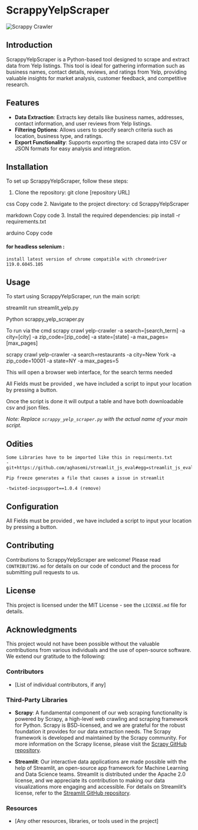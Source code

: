 # ScrappyYelpScraper

![Scrappy Crawler](https://i.postimg.cc/C12phFSG/Scappy-Crawler.png)

## Introduction

ScrappyYelpScraper is a Python-based tool designed to scrape and extract data from Yelp listings. This tool is ideal for gathering information such as business names, contact details, reviews, and ratings from Yelp, providing valuable insights for market analysis, customer feedback, and competitive research.

## Features

- **Data Extraction**: Extracts key details like business names, addresses, contact information, and user reviews from Yelp listings.
- **Filtering Options**: Allows users to specify search criteria such as location, business type, and ratings.
- **Export Functionality**: Supports exporting the scraped data into CSV or JSON formats for easy analysis and integration.

## Installation

To set up ScrappyYelpScraper, follow these steps:

1. Clone the repository:
   git clone [repository URL]


css
Copy code 2. Navigate to the project directory:
cd ScrappyYelpScraper

markdown
Copy code 3. Install the required dependencies:
pip install -r requirements.txt

arduino
Copy code
#### for headless selenium :
    install latest version of chrome compatible with chromedriver 119.0.6045.105

## Usage

To start using ScrappyYelpScraper, run the main script:

streamlit run streamlit_yelp.py

Python scrappy_yelp_scraper.py

To run via the cmd
scrapy crawl yelp-crawler -a search=[search_term] -a city=[city] -a zip_code=[zip_code] -a state=[state] -a max_pages=[max_pages]

scrapy crawl yelp-crawler -a search=restaurants -a city=New York -a zip_code=10001 -a state=NY -a max_pages=5

This will open a browser web interface, for the search terms needed

All Fields must be provided , we have included a script to input your location by pressing a button.

Once the script is done it will output a table and have both downloadable csv and json files.

_Note: Replace `scrappy_yelp_scraper.py` with the actual name of your main script._

## Odities

    Some Libraries have to be imported like this in requirments.txt
    -git+https://github.com/aghasemi/streamlit_js_eval#egg=streamlit_js_eval

    Pip freeze generates a file that causes a issue in streamlit

    -twisted-iocpsupport==1.0.4 (remove)

## Configuration

All Fields must be provided , we have included a script to input your location by pressing a button.

## Contributing

Contributions to ScrappyYelpScraper are welcome! Please read `CONTRIBUTING.md` for details on our code of conduct and the process for submitting pull requests to us.

## License

This project is licensed under the MIT License - see the `LICENSE.md` file for details.

## Acknowledgments

This project would not have been possible without the valuable contributions from various individuals and the use of open-source software. We extend our gratitude to the following:

### Contributors

- [List of individual contributors, if any]

### Third-Party Libraries

- **Scrapy**: A fundamental component of our web scraping functionality is powered by Scrapy, a high-level web crawling and scraping framework for Python. Scrapy is BSD-licensed, and we are grateful for the robust foundation it provides for our data extraction needs. The Scrapy framework is developed and maintained by the Scrapy community. For more information on the Scrapy license, please visit the [Scrapy GitHub repository](https://github.com/scrapy/scrapy).

- **Streamlit**: Our interactive data applications are made possible with the help of Streamlit, an open-source app framework for Machine Learning and Data Science teams. Streamlit is distributed under the Apache 2.0 license, and we appreciate its contribution to making our data visualizations more engaging and accessible. For details on Streamlit’s license, refer to the [Streamlit GitHub repository](https://github.com/streamlit/streamlit).

### Resources

- [Any other resources, libraries, or tools used in the project]
